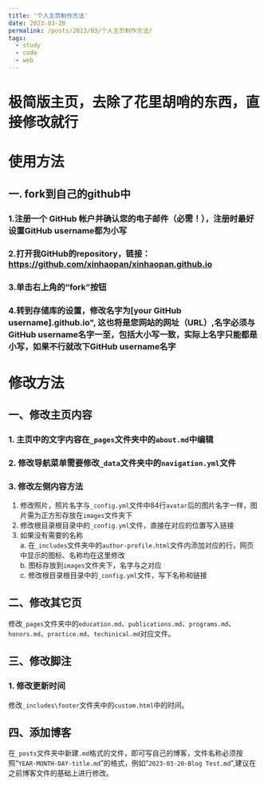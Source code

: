 ```yaml
---
title: '个人主页制作方法'
date: 2023-03-20
permalink: /posts/2023/03/个人主页制作方法/
tags:
  - study
  - code
  - web
---
```


# 极简版主页，去除了花里胡哨的东西，直接修改就行
# 使用方法
## 一. fork到自己的github中
### 1.注册一个 GitHub 帐户并确认您的电子邮件（必需！），注册时最好设置GitHub username都为小写
### 2.打开我GitHub的repository，链接：<a href="https://github.com/xinhaopan/xinhaopan.github.io" target="_blank">https://github.com/xinhaopan/xinhaopan.github.io</a>
### 3.单击右上角的“fork”按钮
### 4.转到存储库的设置，修改名字为[your GitHub username].github.io", 这也将是您网站的网址（URL）,名字必须与GitHub username名字一至，包括大小写一致，实际上名字只能都是小写，如果不行就改下GitHub username名字


# 修改方法
## 一、修改主页内容
### 1. 主页中的文字内容在`_pages`文件夹中的`about.md`中编辑
### 2. 修改导航菜单需要修改`_data`文件夹中的`navigation.yml`文件
### 3. 修改左侧内容方法
1. 修改照片，照片名字与`_config.yml`文件中84行`avatar`后的图片名字一样，图片需为正方形存放在`images`文件夹下
2. 修改根目录根目录中的`_config.yml`文件，直接在对应的位置写入链接
3. 如果没有需要的名称  
a. 在`_includes`文件夹中的`author-profile.html`文件内添加对应的行，网页中显示的图标、名称均在这里修改   
b. 图标存放到`images`文件夹下，名字与之对应  
c. 修改根目录根目录中的`_config.yml`文件，写下名称和链接

## 二、修改其它页
修改`_pages`文件夹中的`education.md`、`publications.md`、`programs.md`、`honors.md`、`practice.md`、`techinical.md`对应文件。

## 三、修改脚注
### 1. 修改更新时间
修改`_includes\footer`文件夹中的`custom.html`中的时间。

## 四、添加博客
在`_posts`文件夹中新建`.md`格式的文件，即可写自己的博客，文件名称必须按照“`YEAR-MONTH-DAY-title.md`”的格式，例如“`2023-03-20-Blog Test.md`”,建议在之前博客文件的基础上进行修改。